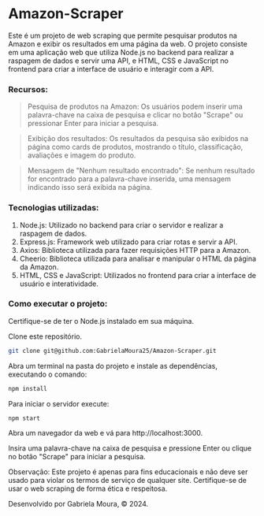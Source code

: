 # Amazon-Scraper

Este é um projeto de web scraping que permite pesquisar produtos na Amazon e exibir os resultados em uma página da web. O projeto consiste em uma aplicação web que utiliza Node.js no backend para realizar a raspagem de dados e servir uma API, e HTML, CSS e JavaScript no frontend para criar a interface de usuário e interagir com a API.

### Recursos:

>Pesquisa de produtos na Amazon: Os usuários podem inserir uma palavra-chave na caixa de pesquisa e clicar no botão "Scrape" ou pressionar Enter para iniciar a pesquisa.

>Exibição dos resultados: Os resultados da pesquisa são exibidos na página como cards de produtos, mostrando o título, classificação, avaliações e imagem do produto.

>Mensagem de "Nenhum resultado encontrado": Se nenhum resultado for encontrado para a palavra-chave inserida, uma mensagem indicando isso será exibida na página.

### Tecnologias utilizadas:

1. Node.js: Utilizado no backend para criar o servidor e realizar a raspagem de dados.
2. Express.js: Framework web utilizado para criar rotas e servir a API.
3. Axios: Biblioteca utilizada para fazer requisições HTTP para a Amazon.
4. Cheerio: Biblioteca utilizada para analisar e manipular o HTML da página da Amazon.
5. HTML, CSS e JavaScript: Utilizados no frontend para criar a interface de usuário e interatividade.

### Como executar o projeto:

Certifique-se de ter o Node.js instalado em sua máquina.

Clone este repositório.
```bash
git clone git@github.com:GabrielaMoura25/Amazon-Scraper.git
```

Abra um terminal na pasta do projeto e instale as dependências, executando o comando:
```bash
npm install
```

Para iniciar o servidor execute:
```bash
npm start
```

Abra um navegador da web e vá para http://localhost:3000.

Insira uma palavra-chave na caixa de pesquisa e pressione Enter ou clique no botão "Scrape" para iniciar a pesquisa.

Observação:
Este projeto é apenas para fins educacionais e não deve ser usado para violar os termos de serviço de qualquer site. Certifique-se de usar o web scraping de forma ética e respeitosa.

Desenvolvido por Gabriela Moura, © 2024.
